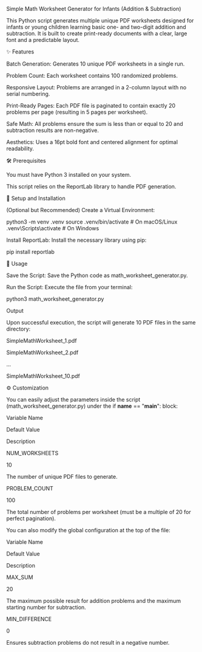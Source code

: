 Simple Math Worksheet Generator for Infants (Addition & Subtraction)

This Python script generates multiple unique PDF worksheets designed for infants or young children learning basic one- and two-digit addition and subtraction. It is built to create print-ready documents with a clear, large font and a predictable layout.

✨ Features

Batch Generation: Generates 10 unique PDF worksheets in a single run.

Problem Count: Each worksheet contains 100 randomized problems.

Responsive Layout: Problems are arranged in a 2-column layout with no serial numbering.

Print-Ready Pages: Each PDF file is paginated to contain exactly 20 problems per page (resulting in 5 pages per worksheet).

Safe Math: All problems ensure the sum is less than or equal to 20 and subtraction results are non-negative.

Aesthetics: Uses a 16pt bold font and centered alignment for optimal readability.

🛠️ Prerequisites

You must have Python 3 installed on your system.

This script relies on the ReportLab library to handle PDF generation.

🚀 Setup and Installation

(Optional but Recommended) Create a Virtual Environment:

python3 -m venv .venv
source .venv/bin/activate  # On macOS/Linux
.venv\Scripts\activate      # On Windows


Install ReportLab:
Install the necessary library using pip:

pip install reportlab


📄 Usage

Save the Script: Save the Python code as math_worksheet_generator.py.

Run the Script: Execute the file from your terminal:

python3 math_worksheet_generator.py


Output

Upon successful execution, the script will generate 10 PDF files in the same directory:

SimpleMathWorksheet_1.pdf

SimpleMathWorksheet_2.pdf

...

SimpleMathWorksheet_10.pdf

⚙️ Customization

You can easily adjust the parameters inside the script (math_worksheet_generator.py) under the if __name__ == "__main__": block:

Variable Name

Default Value

Description

NUM_WORKSHEETS

10

The number of unique PDF files to generate.

PROBLEM_COUNT

100

The total number of problems per worksheet (must be a multiple of 20 for perfect pagination).

You can also modify the global configuration at the top of the file:

Variable Name

Default Value

Description

MAX_SUM

20

The maximum possible result for addition problems and the maximum starting number for subtraction.

MIN_DIFFERENCE

0

Ensures subtraction problems do not result in a negative number.
